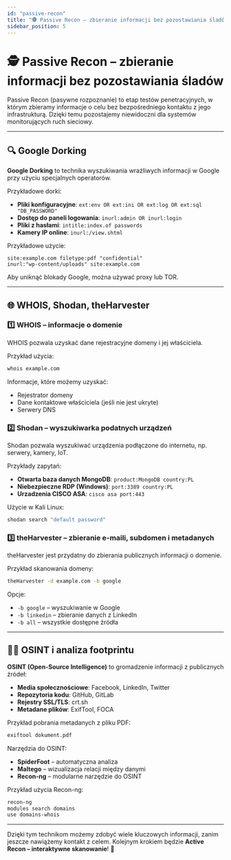 ```yaml
---
id: "passive-recon"
title: "🕵️ Passive Recon – zbieranie informacji bez pozostawiania śladów"
sidebar_position: 5
---
```


# 🕵️ Passive Recon – zbieranie informacji bez pozostawiania śladów

Passive Recon (pasywne rozpoznanie) to etap testów penetracyjnych, w którym zbieramy informacje o celu bez bezpośredniego kontaktu z jego infrastrukturą. Dzięki temu pozostajemy niewidoczni dla systemów monitorujących ruch sieciowy.

---

## 🔍 Google Dorking
**Google Dorking** to technika wyszukiwania wrażliwych informacji w Google przy użyciu specjalnych operatorów.

Przykładowe dorki:
- **Pliki konfiguracyjne**: `ext:env OR ext:ini OR ext:log OR ext:sql "DB_PASSWORD"`
- **Dostęp do paneli logowania**: `inurl:admin OR inurl:login`
- **Pliki z hasłami**: `intitle:index.of passwords`
- **Kamery IP online**: `inurl:/view.shtml`

Przykładowe użycie:
```
site:example.com filetype:pdf "confidential"
inurl:"wp-content/uploads" site:example.com
```

Aby uniknąć blokady Google, można używać proxy lub TOR.

---

## 🌐 WHOIS, Shodan, theHarvester

### **1️⃣ WHOIS – informacje o domenie**
WHOIS pozwala uzyskać dane rejestracyjne domeny i jej właściciela.

Przykład użycia:
```bash
whois example.com
```

Informacje, które możemy uzyskać:
- Rejestrator domeny
- Dane kontaktowe właściciela (jeśli nie jest ukryte)
- Serwery DNS

### **2️⃣ Shodan – wyszukiwarka podatnych urządzeń**
Shodan pozwala wyszukiwać urządzenia podłączone do internetu, np. serwery, kamery, IoT.

Przykłady zapytań:
- **Otwarta baza danych MongoDB**: `product:MongoDB country:PL`
- **Niebezpieczne RDP (Windows)**: `port:3389 country:PL`
- **Urzadzenia CISCO ASA**: `cisco asa port:443`

Użycie w Kali Linux:
```bash
shodan search "default password"
```

### **3️⃣ theHarvester – zbieranie e-maili, subdomen i metadanych**
theHarvester jest przydatny do zbierania publicznych informacji o domenie.

Przykład skanowania domeny:
```bash
theHarvester -d example.com -b google
```
Opcje:
- `-b google` – wyszukiwanie w Google
- `-b linkedin` – zbieranie danych z LinkedIn
- `-b all` – wszystkie dostępne źródła

---

## 🕵️‍♂️ OSINT i analiza footprintu
**OSINT (Open-Source Intelligence)** to gromadzenie informacji z publicznych źródeł:
- **Media społecznościowe**: Facebook, LinkedIn, Twitter
- **Repozytoria kodu**: GitHub, GitLab
- **Rejestry SSL/TLS**: crt.sh
- **Metadane plików**: ExifTool, FOCA

Przykład pobrania metadanych z pliku PDF:
```bash
exiftool dokument.pdf
```

Narzędzia do OSINT:
- **SpiderFoot** – automatyczna analiza
- **Maltego** – wizualizacja relacji między danymi
- **Recon-ng** – modularne narzędzie do OSINT

Przykład użycia Recon-ng:
```bash
recon-ng
modules search domains
use domains-whois
```

---

Dzięki tym technikom możemy zdobyć wiele kluczowych informacji, zanim jeszcze nawiążemy kontakt z celem. Kolejnym krokiem będzie **Active Recon – interaktywne skanowanie**! 🚀
